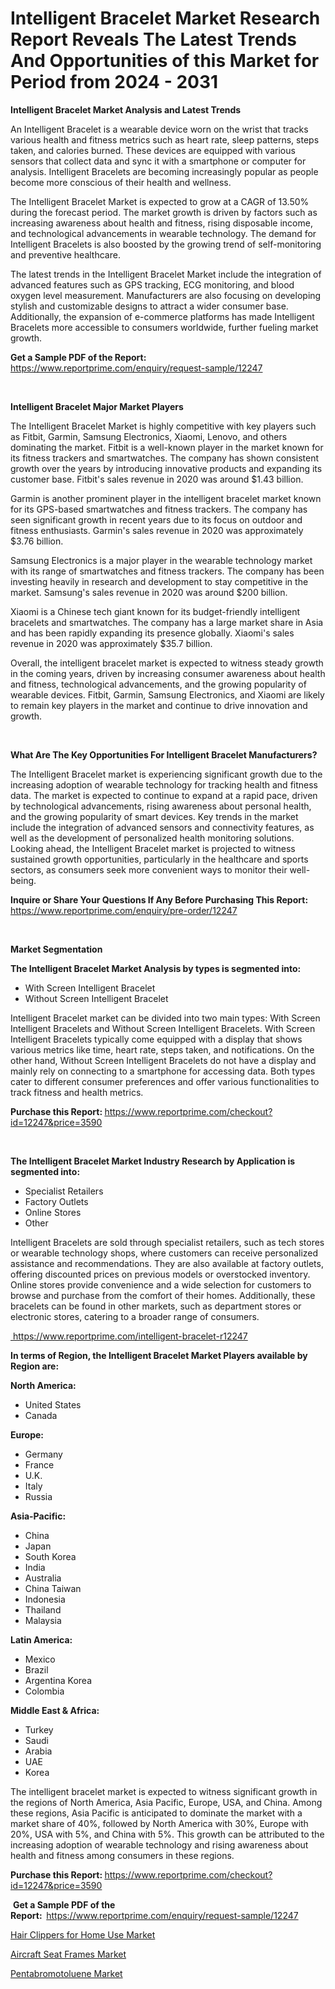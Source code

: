 <p><h1>Intelligent Bracelet Market Research Report Reveals The Latest Trends And Opportunities of this Market for Period from 2024 - 2031</h1></p><p><strong>Intelligent Bracelet Market Analysis and Latest Trends</strong></p>
<p><p>An Intelligent Bracelet is a wearable device worn on the wrist that tracks various health and fitness metrics such as heart rate, sleep patterns, steps taken, and calories burned. These devices are equipped with various sensors that collect data and sync it with a smartphone or computer for analysis. Intelligent Bracelets are becoming increasingly popular as people become more conscious of their health and wellness.</p><p>The Intelligent Bracelet Market is expected to grow at a CAGR of 13.50% during the forecast period. The market growth is driven by factors such as increasing awareness about health and fitness, rising disposable income, and technological advancements in wearable technology. The demand for Intelligent Bracelets is also boosted by the growing trend of self-monitoring and preventive healthcare.</p><p>The latest trends in the Intelligent Bracelet Market include the integration of advanced features such as GPS tracking, ECG monitoring, and blood oxygen level measurement. Manufacturers are also focusing on developing stylish and customizable designs to attract a wider consumer base. Additionally, the expansion of e-commerce platforms has made Intelligent Bracelets more accessible to consumers worldwide, further fueling market growth.</p></p>
<p><strong>Get a Sample PDF of the Report:&nbsp;</strong> <a href="https://www.reportprime.com/enquiry/request-sample/12247">https://www.reportprime.com/enquiry/request-sample/12247</a></p>
<p>&nbsp;</p>
<p><strong>Intelligent Bracelet Major Market Players</strong></p>
<p><p>The Intelligent Bracelet Market is highly competitive with key players such as Fitbit, Garmin, Samsung Electronics, Xiaomi, Lenovo, and others dominating the market. Fitbit is a well-known player in the market known for its fitness trackers and smartwatches. The company has shown consistent growth over the years by introducing innovative products and expanding its customer base. Fitbit's sales revenue in 2020 was around $1.43 billion.</p><p>Garmin is another prominent player in the intelligent bracelet market known for its GPS-based smartwatches and fitness trackers. The company has seen significant growth in recent years due to its focus on outdoor and fitness enthusiasts. Garmin's sales revenue in 2020 was approximately $3.76 billion.</p><p>Samsung Electronics is a major player in the wearable technology market with its range of smartwatches and fitness trackers. The company has been investing heavily in research and development to stay competitive in the market. Samsung's sales revenue in 2020 was around $200 billion.</p><p>Xiaomi is a Chinese tech giant known for its budget-friendly intelligent bracelets and smartwatches. The company has a large market share in Asia and has been rapidly expanding its presence globally. Xiaomi's sales revenue in 2020 was approximately $35.7 billion.</p><p>Overall, the intelligent bracelet market is expected to witness steady growth in the coming years, driven by increasing consumer awareness about health and fitness, technological advancements, and the growing popularity of wearable devices. Fitbit, Garmin, Samsung Electronics, and Xiaomi are likely to remain key players in the market and continue to drive innovation and growth.</p></p>
<p>&nbsp;</p>
<p><strong>What Are The Key Opportunities For Intelligent Bracelet Manufacturers?</strong></p>
<p><p>The Intelligent Bracelet market is experiencing significant growth due to the increasing adoption of wearable technology for tracking health and fitness data. The market is expected to continue to expand at a rapid pace, driven by technological advancements, rising awareness about personal health, and the growing popularity of smart devices. Key trends in the market include the integration of advanced sensors and connectivity features, as well as the development of personalized health monitoring solutions. Looking ahead, the Intelligent Bracelet market is projected to witness sustained growth opportunities, particularly in the healthcare and sports sectors, as consumers seek more convenient ways to monitor their well-being.</p></p>
<p><strong>Inquire or Share Your Questions If Any Before Purchasing This Report:</strong> <a href="https://www.reportprime.com/enquiry/pre-order/12247">https://www.reportprime.com/enquiry/pre-order/12247</a></p>
<p>&nbsp;</p>
<p><strong>Market Segmentation</strong></p>
<p><strong>The Intelligent Bracelet Market Analysis by types is segmented into:</strong></p>
<p><ul><li>With Screen Intelligent Bracelet</li><li>Without Screen Intelligent Bracelet</li></ul></p>
<p><p>Intelligent Bracelet market can be divided into two main types: With Screen Intelligent Bracelets and Without Screen Intelligent Bracelets. With Screen Intelligent Bracelets typically come equipped with a display that shows various metrics like time, heart rate, steps taken, and notifications. On the other hand, Without Screen Intelligent Bracelets do not have a display and mainly rely on connecting to a smartphone for accessing data. Both types cater to different consumer preferences and offer various functionalities to track fitness and health metrics.</p></p>
<p><strong>Purchase this Report:&nbsp;</strong><a href="https://www.reportprime.com/checkout?id=12247&price=3590">https://www.reportprime.com/checkout?id=12247&price=3590</a></p>
<p>&nbsp;</p>
<p><strong>The Intelligent Bracelet Market Industry Research by Application is segmented into:</strong></p>
<p><ul><li>Specialist Retailers</li><li>Factory Outlets</li><li>Online Stores</li><li>Other</li></ul></p>
<p><p>Intelligent Bracelets are sold through specialist retailers, such as tech stores or wearable technology shops, where customers can receive personalized assistance and recommendations. They are also available at factory outlets, offering discounted prices on previous models or overstocked inventory. Online stores provide convenience and a wide selection for customers to browse and purchase from the comfort of their homes. Additionally, these bracelets can be found in other markets, such as department stores or electronic stores, catering to a broader range of consumers.</p></p>
<p><a href="https://www.reportprime.com/intelligent-bracelet-r12247">&nbsp;https://www.reportprime.com/intelligent-bracelet-r12247</a></p>
<p><strong>In terms of Region, the Intelligent Bracelet Market Players available by Region are:</strong></p>
<p>
    <p> <strong> North America: </strong>
        <ul>
            <li>United States</li>
            <li>Canada</li>
        </ul>
        </p> 
    <p> <strong> Europe: </strong>
        <ul>
            <li>Germany</li>
            <li>France</li>
            <li>U.K.</li>
            <li>Italy</li>
            <li>Russia</li>
        </ul>
        </p> 
    <p> <strong> Asia-Pacific: </strong>
        <ul>
            <li>China</li>
            <li>Japan</li>
            <li>South Korea</li>
            <li>India</li>
            <li>Australia</li>
            <li>China Taiwan</li>
            <li>Indonesia</li>
            <li>Thailand</li>
            <li>Malaysia</li>
        </ul>
        </p> 
    <p> <strong> Latin America: </strong>
        <ul>
            <li>Mexico</li>
            <li>Brazil</li>
            <li>Argentina Korea</li>
            <li>Colombia</li>
        </ul>
        </p> 
    <p> <strong> Middle East & Africa: </strong>
        <ul>
            <li>Turkey</li>
            <li>Saudi</li>
            <li>Arabia</li>
            <li>UAE</li>
            <li>Korea</li>
        </ul>
    </p>
    </p>
<p><p>The intelligent bracelet market is expected to witness significant growth in the regions of North America, Asia Pacific, Europe, USA, and China. Among these regions, Asia Pacific is anticipated to dominate the market with a market share of 40%, followed by North America with 30%, Europe with 20%, USA with 5%, and China with 5%. This growth can be attributed to the increasing adoption of wearable technology and rising awareness about health and fitness among consumers in these regions.</p></p>
<p><strong>Purchase this Report: </strong><a href="https://www.reportprime.com/checkout?id=12247&price=3590">https://www.reportprime.com/checkout?id=12247&price=3590</a></p>
<p>&nbsp;<strong>Get a Sample PDF of the Report:&nbsp;&nbsp;</strong><a href="https://www.reportprime.com/enquiry/request-sample/12247">https://www.reportprime.com/enquiry/request-sample/12247</a></p>
<p><strong></strong></p>
<p><p><a href="https://www.linkedin.com/pulse/hair-clippers-home-usenbspmarket-focuses-market-share-size-projected-omk5e">Hair Clippers for Home Use Market</a></p><p><a href="https://www.linkedin.com/pulse/aircraft-seat-frames-market-exploring-share-trends-future-fl6ic">Aircraft Seat Frames Market</a></p><p><a href="https://www.linkedin.com/pulse/pentabromotoluene-market-size-trends-growth-outlook-forecasted-kpupe">Pentabromotoluene Market</a></p></p>